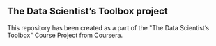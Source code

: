 ## The Data Scientist’s Toolbox project

This repository has been created as a part of the "The Data Scientist’s Toolbox" Course Project from Coursera.

